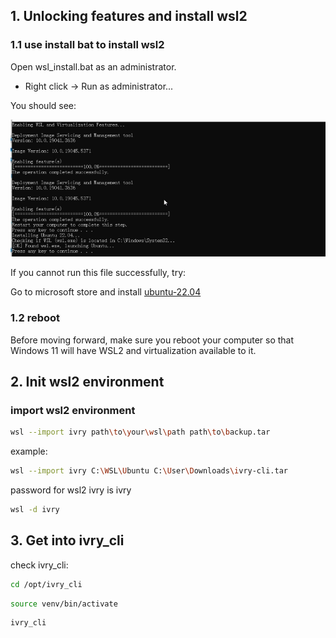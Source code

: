 ## 1. Unlocking features and install wsl2

### 1.1 use install bat to install wsl2
Open wsl_install.bat as an administrator.

- Right click -> Run as administrator...

You should see: 


![Output from running the above commands successfully.](images/wsl_install.png)

If you cannot run this file successfully, try:

Go to microsoft store and install [ubuntu-22.04](https://apps.microsoft.com/detail/9pn20msr04dw?ocid=webpdpshare)

### 1.2 reboot
Before moving forward, make sure you reboot your computer so that Windows 11 will have WSL2 and virtualization available to it.

## 2. Init wsl2 environment

### import wsl2 environment
```bash
wsl --import ivry path\to\your\wsl\path path\to\backup.tar
```
example:
```bash
wsl --import ivry C:\WSL\Ubuntu C:\User\Downloads\ivry-cli.tar
```

password for wsl2 ivry is ivry
```bash
wsl -d ivry
```


## 3. Get into ivry_cli

check ivry_cli:
```bash
cd /opt/ivry_cli
```
```bash
source venv/bin/activate
```
```bash
ivry_cli
```

